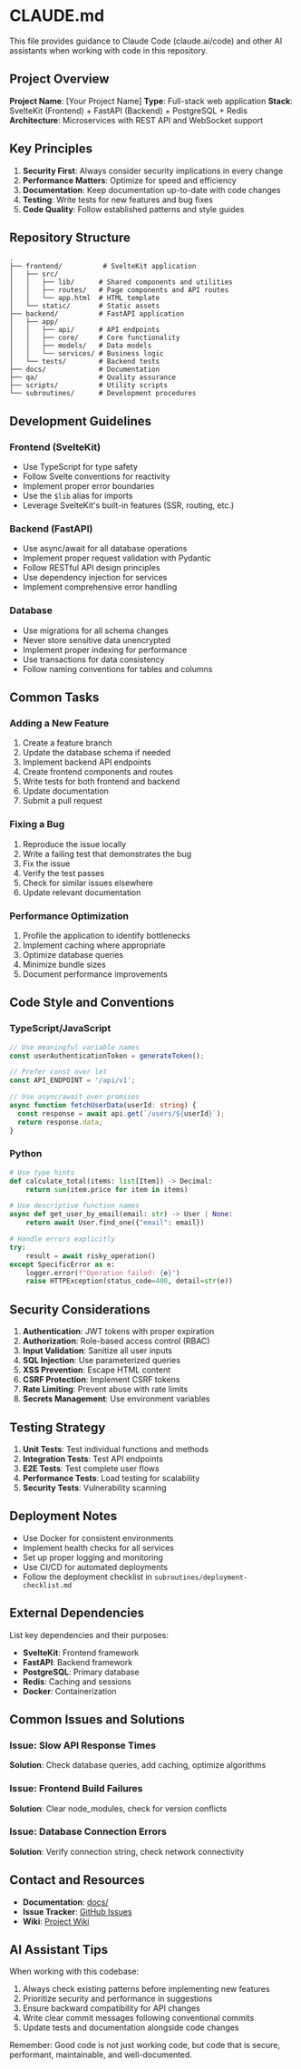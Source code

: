 # CLAUDE.md

This file provides guidance to Claude Code (claude.ai/code) and other AI assistants when working with code in this repository.

## Project Overview

**Project Name**: [Your Project Name]
**Type**: Full-stack web application
**Stack**: SvelteKit (Frontend) + FastAPI (Backend) + PostgreSQL + Redis
**Architecture**: Microservices with REST API and WebSocket support

## Key Principles

1. **Security First**: Always consider security implications in every change
2. **Performance Matters**: Optimize for speed and efficiency
3. **Documentation**: Keep documentation up-to-date with code changes
4. **Testing**: Write tests for new features and bug fixes
5. **Code Quality**: Follow established patterns and style guides

## Repository Structure

```
.
├── frontend/          # SvelteKit application
│   ├── src/
│   │   ├── lib/      # Shared components and utilities
│   │   ├── routes/   # Page components and API routes
│   │   └── app.html  # HTML template
│   └── static/       # Static assets
├── backend/          # FastAPI application
│   ├── app/
│   │   ├── api/      # API endpoints
│   │   ├── core/     # Core functionality
│   │   ├── models/   # Data models
│   │   └── services/ # Business logic
│   └── tests/        # Backend tests
├── docs/             # Documentation
├── qa/               # Quality assurance
├── scripts/          # Utility scripts
└── subroutines/      # Development procedures
```

## Development Guidelines

### Frontend (SvelteKit)

- Use TypeScript for type safety
- Follow Svelte conventions for reactivity
- Implement proper error boundaries
- Use the `$lib` alias for imports
- Leverage SvelteKit's built-in features (SSR, routing, etc.)

### Backend (FastAPI)

- Use async/await for all database operations
- Implement proper request validation with Pydantic
- Follow RESTful API design principles
- Use dependency injection for services
- Implement comprehensive error handling

### Database

- Use migrations for all schema changes
- Never store sensitive data unencrypted
- Implement proper indexing for performance
- Use transactions for data consistency
- Follow naming conventions for tables and columns

## Common Tasks

### Adding a New Feature

1. Create a feature branch
2. Update the database schema if needed
3. Implement backend API endpoints
4. Create frontend components and routes
5. Write tests for both frontend and backend
6. Update documentation
7. Submit a pull request

### Fixing a Bug

1. Reproduce the issue locally
2. Write a failing test that demonstrates the bug
3. Fix the issue
4. Verify the test passes
5. Check for similar issues elsewhere
6. Update relevant documentation

### Performance Optimization

1. Profile the application to identify bottlenecks
2. Implement caching where appropriate
3. Optimize database queries
4. Minimize bundle sizes
5. Document performance improvements

## Code Style and Conventions

### TypeScript/JavaScript

```typescript
// Use meaningful variable names
const userAuthenticationToken = generateToken();

// Prefer const over let
const API_ENDPOINT = '/api/v1';

// Use async/await over promises
async function fetchUserData(userId: string) {
  const response = await api.get(`/users/${userId}`);
  return response.data;
}
```

### Python

```python
# Use type hints
def calculate_total(items: list[Item]) -> Decimal:
    return sum(item.price for item in items)

# Use descriptive function names
async def get_user_by_email(email: str) -> User | None:
    return await User.find_one({"email": email})

# Handle errors explicitly
try:
    result = await risky_operation()
except SpecificError as e:
    logger.error(f"Operation failed: {e}")
    raise HTTPException(status_code=400, detail=str(e))
```

## Security Considerations

1. **Authentication**: JWT tokens with proper expiration
2. **Authorization**: Role-based access control (RBAC)
3. **Input Validation**: Sanitize all user inputs
4. **SQL Injection**: Use parameterized queries
5. **XSS Prevention**: Escape HTML content
6. **CSRF Protection**: Implement CSRF tokens
7. **Rate Limiting**: Prevent abuse with rate limits
8. **Secrets Management**: Use environment variables

## Testing Strategy

1. **Unit Tests**: Test individual functions and methods
2. **Integration Tests**: Test API endpoints
3. **E2E Tests**: Test complete user flows
4. **Performance Tests**: Load testing for scalability
5. **Security Tests**: Vulnerability scanning

## Deployment Notes

- Use Docker for consistent environments
- Implement health checks for all services
- Set up proper logging and monitoring
- Use CI/CD for automated deployments
- Follow the deployment checklist in `subroutines/deployment-checklist.md`

## External Dependencies

List key dependencies and their purposes:
- **SvelteKit**: Frontend framework
- **FastAPI**: Backend framework
- **PostgreSQL**: Primary database
- **Redis**: Caching and sessions
- **Docker**: Containerization

## Common Issues and Solutions

### Issue: Slow API Response Times
**Solution**: Check database queries, add caching, optimize algorithms

### Issue: Frontend Build Failures
**Solution**: Clear node_modules, check for version conflicts

### Issue: Database Connection Errors
**Solution**: Verify connection string, check network connectivity

## Contact and Resources

- **Documentation**: [docs/](docs/)
- **Issue Tracker**: [GitHub Issues](https://github.com/yourusername/yourproject/issues)
- **Wiki**: [Project Wiki](https://github.com/yourusername/yourproject/wiki)

## AI Assistant Tips

When working with this codebase:
1. Always check existing patterns before implementing new features
2. Prioritize security and performance in suggestions
3. Ensure backward compatibility for API changes
4. Write clear commit messages following conventional commits
5. Update tests and documentation alongside code changes

Remember: Good code is not just working code, but code that is secure, performant, maintainable, and well-documented.